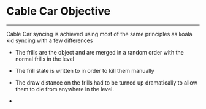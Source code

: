 # Cable Car Objective

---

Cable Car syncing is achieved using most of the same principles as koala kid syncing with a few differences

- The frills are the object and are merged in a random order with the normal frills in the level

- The frill state is written to in order to kill them manually

- The draw distance on the frills had to be turned up dramatically to allow them to die from anywhere in the level.

- 
